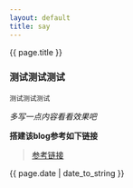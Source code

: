 ```yaml
---
layout: default
title: say
---
```


{{ page.title }}

### 测试测试测试

```
测试测试测试
```

*多写一点内容看看效果吧*

**搭建该blog参考如下链接**
> [参考链接](http://www.ruanyifeng.com/blog/2012/08/blogging_with_jekyll.html)

{{ page.date | date_to_string }}